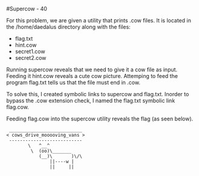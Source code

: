 #Supercow - 40

For this problem,  we are given a utility that prints .cow files. It is located in the /home/daedalus directory along with the files:

* flag.txt
* hint.cow
* secret1.cow
* secret2.cow

Running supercow reveals that we need to give it a cow file as input. Feeding it hint.cow reveals a cute cow picture. Attemping to feed the program flag.txt tells us that the file must end in .cow. 

To solve this, I created symbolic links to supercow and flag.txt. Inorder to bypass the .cow extension check, I named the flag.txt symbolic link flag.cow. 

Feeding flag.cow into the supercow utility reveals the flag (as seen below).

```
 ___________________________
< cows_drive_mooooving_vans >
 ---------------------------
        \   ^__^
         \  (oo)\_______
            (__)\       )\/\
                ||----w |
                ||     ||
```